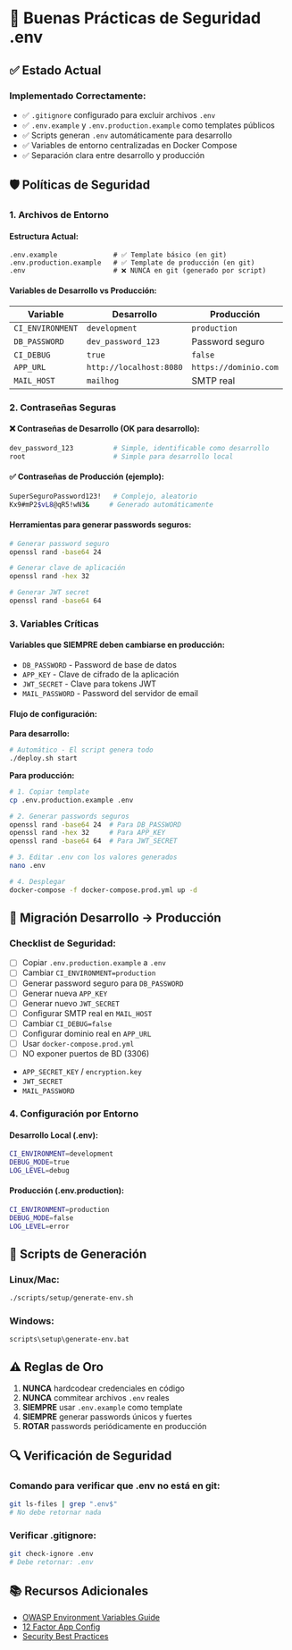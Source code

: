 # 🔐 Buenas Prácticas de Seguridad .env

## ✅ Estado Actual

### Implementado Correctamente:

- ✅ `.gitignore` configurado para excluir archivos `.env`
- ✅ `.env.example` y `.env.production.example` como templates públicos
- ✅ Scripts generan `.env` automáticamente para desarrollo
- ✅ Variables de entorno centralizadas en Docker Compose
- ✅ Separación clara entre desarrollo y producción

## 🛡️ Políticas de Seguridad

### 1. Archivos de Entorno

#### Estructura Actual:

```
.env.example              # ✅ Template básico (en git)
.env.production.example   # ✅ Template de producción (en git)
.env                      # ❌ NUNCA en git (generado por script)
```

#### Variables de Desarrollo vs Producción:

| Variable         | Desarrollo              | Producción            |
| ---------------- | ----------------------- | --------------------- |
| `CI_ENVIRONMENT` | `development`           | `production`          |
| `DB_PASSWORD`    | `dev_password_123`      | Password seguro       |
| `CI_DEBUG`       | `true`                  | `false`               |
| `APP_URL`        | `http://localhost:8080` | `https://dominio.com` |
| `MAIL_HOST`      | `mailhog`               | SMTP real             |

### 2. Contraseñas Seguras

#### ❌ Contraseñas de Desarrollo (OK para desarrollo):

```bash
dev_password_123          # Simple, identificable como desarrollo
root                      # Simple para desarrollo local
```

#### ✅ Contraseñas de Producción (ejemplo):

```bash
SuperSeguroPassword123!   # Complejo, aleatorio
Kx9#mP2$vL8@qR5!wN3&     # Generado automáticamente
```

#### Herramientas para generar passwords seguros:

```bash
# Generar password seguro
openssl rand -base64 24

# Generar clave de aplicación
openssl rand -hex 32

# Generar JWT secret
openssl rand -base64 64
```

### 3. Variables Críticas

#### Variables que SIEMPRE deben cambiarse en producción:

- `DB_PASSWORD` - Password de base de datos
- `APP_KEY` - Clave de cifrado de la aplicación
- `JWT_SECRET` - Clave para tokens JWT
- `MAIL_PASSWORD` - Password del servidor de email

#### Flujo de configuración:

**Para desarrollo:**

```bash
# Automático - El script genera todo
./deploy.sh start
```

**Para producción:**

```bash
# 1. Copiar template
cp .env.production.example .env

# 2. Generar passwords seguros
openssl rand -base64 24  # Para DB_PASSWORD
openssl rand -hex 32     # Para APP_KEY
openssl rand -base64 64  # Para JWT_SECRET

# 3. Editar .env con los valores generados
nano .env

# 4. Desplegar
docker-compose -f docker-compose.prod.yml up -d
```

## 🔄 Migración Desarrollo → Producción

### Checklist de Seguridad:

- [ ] Copiar `.env.production.example` a `.env`
- [ ] Cambiar `CI_ENVIRONMENT=production`
- [ ] Generar password seguro para `DB_PASSWORD`
- [ ] Generar nueva `APP_KEY`
- [ ] Generar nuevo `JWT_SECRET`
- [ ] Configurar SMTP real en `MAIL_HOST`
- [ ] Cambiar `CI_DEBUG=false`
- [ ] Configurar dominio real en `APP_URL`
- [ ] Usar `docker-compose.prod.yml`
- [ ] NO exponer puertos de BD (3306)
- `APP_SECRET_KEY` / `encryption.key`
- `JWT_SECRET`
- `MAIL_PASSWORD`

### 4. Configuración por Entorno

#### Desarrollo Local (.env):

```bash
CI_ENVIRONMENT=development
DEBUG_MODE=true
LOG_LEVEL=debug
```

#### Producción (.env.production):

```bash
CI_ENVIRONMENT=production
DEBUG_MODE=false
LOG_LEVEL=error
```

## 🚀 Scripts de Generación

### Linux/Mac:

```bash
./scripts/setup/generate-env.sh
```

### Windows:

```batch
scripts\setup\generate-env.bat
```

## ⚠️ Reglas de Oro

1. **NUNCA** hardcodear credenciales en código
2. **NUNCA** commitear archivos `.env` reales
3. **SIEMPRE** usar `.env.example` como template
4. **SIEMPRE** generar passwords únicos y fuertes
5. **ROTAR** passwords periódicamente en producción

## 🔍 Verificación de Seguridad

### Comando para verificar que .env no está en git:

```bash
git ls-files | grep ".env$"
# No debe retornar nada
```

### Verificar .gitignore:

```bash
git check-ignore .env
# Debe retornar: .env
```

## 📚 Recursos Adicionales

- [OWASP Environment Variables Guide](https://owasp.org/www-community/vulnerabilities/Insecure_Storage_of_Sensitive_Information)
- [12 Factor App Config](https://12factor.net/config)
- [Security Best Practices](https://security.secure.org/practices/environment-variables)
